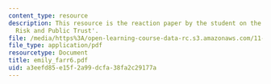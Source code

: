 ```yaml
---
content_type: resource
description: This resource is the reaction paper by the student on the topic 'Transboundary
  Risk and Public Trust'.
file: /media/https%3A/open-learning-course-data-rc.s3.amazonaws.com/11-941-disaster-vulnerability-and-resilience-spring-2005/a3eefd85e15f2a99dcfa38fa2c29177a_emily_farr6.pdf
file_type: application/pdf
resourcetype: Document
title: emily_farr6.pdf
uid: a3eefd85-e15f-2a99-dcfa-38fa2c29177a
---
```

